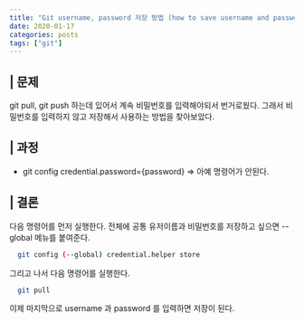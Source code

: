 ```yaml
---
title: "Git username, password 저장 방법 (how to save username and password in git)"
date: 2020-01-17
categories: posts
tags: ["git"]
---
```


## | 문제
git pull, git push 하는데 있어서 계속 비밀번호를 입력해야되서 번거로웠다. 그래서 비밀번호를 입력하지 않고 저장해서 사용하는 방법을 찾아보았다.

## | 과정
- git config credential.password={password} => 아예 명령어가 안된다.

## | 결론
다음 명령어를 먼저 실행한다. 전체에 공통 유저이름과 비밀번호를 저장하고 싶으면 --global 메뉴를 붙여준다.
```bash
  git config (--global) credential.helper store
```
그리고 나서 다음 명령어를 실행한다.
```bash
  git pull
```
이제 마지막으로 username 과 password 를 입력하면 저장이 된다.